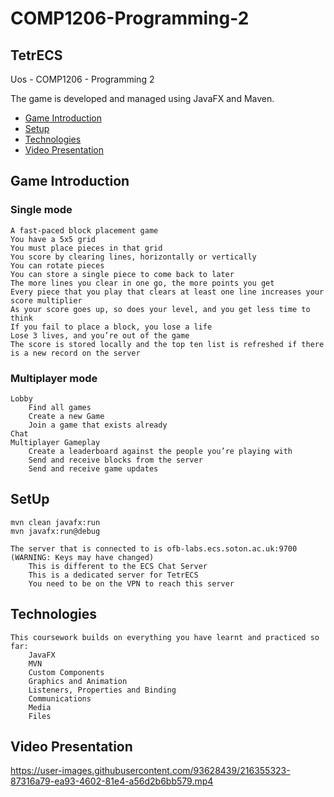 # COMP1206-Programming-2


## TetrECS

Uos - COMP1206 - Programming 2

The game is developed and managed using JavaFX and Maven.

* [Game Introduction](#game-introduction)
* [Setup](#setup)
* [Technologies](#technologies)
* [Video Presentation](*video-presentation])



## Game Introduction

### Single mode

	A fast-paced block placement game
	You have a 5x5 grid
	You must place pieces in that grid
	You score by clearing lines, horizontally or vertically
	You can rotate pieces
	You can store a single piece to come back to later
	The more lines you clear in one go, the more points you get
	Every piece that you play that clears at least one line increases your score multiplier
	As your score goes up, so does your level, and you get less time to think
	If you fail to place a block, you lose a life
	Lose 3 lives, and you’re out of the game
	The score is stored locally and the top ten list is refreshed if there is a new record on the server
	

### Multiplayer mode
	Lobby
		Find all games
		Create a new Game
		Join a game that exists already
	Chat
	Multiplayer Gameplay
		Create a leaderboard against the people you’re playing with
		Send and receive blocks from the server
		Send and receive game updates


## SetUp
	mvn clean javafx:run
	mvn javafx:ru​​n@debug
	
	The server that is connected to is ofb-labs.ecs.soton.ac.uk:9700 (WARNING: Keys may have changed)
		This is different to the ECS Chat Server
		This is a dedicated server for TetrECS
		You need to be on the VPN to reach this server

	
## Technologies
	This coursework builds on everything you have learnt and practiced so far:
		JavaFX 
		MVN
		Custom Components
		Graphics and Animation
		Listeners, Properties and Binding
		Communications
		Media
		Files
		

## Video Presentation

https://user-images.githubusercontent.com/93628439/216355323-87316a79-ea93-4602-81e4-a56d2b6bb579.mp4

